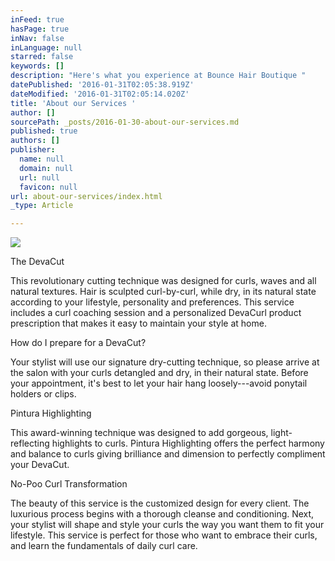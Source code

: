 ```yaml
---
inFeed: true
hasPage: true
inNav: false
inLanguage: null
starred: false
keywords: []
description: "Here's what you experience at Bounce Hair Boutique "
datePublished: '2016-01-31T02:05:38.919Z'
dateModified: '2016-01-31T02:05:14.020Z'
title: 'About our Services '
author: []
sourcePath: _posts/2016-01-30-about-our-services.md
published: true
authors: []
publisher:
  name: null
  domain: null
  url: null
  favicon: null
url: about-our-services/index.html
_type: Article

---
```

![](https://the-grid-user-content.s3-us-west-2.amazonaws.com/91f53ea8-ea82-459c-b3a1-d98ca2b160bb.JPG)

The DevaCut 

This revolutionary cutting technique was designed for curls, waves and all natural textures. Hair is sculpted curl-by-curl, while dry, in its natural state according to your lifestyle, personality and preferences. This service includes a curl coaching session and a personalized DevaCurl product prescription that makes it easy to maintain your style at home.  

How do I prepare for a DevaCut? 

Your stylist will use our signature dry-cutting technique, so please arrive at the salon with your curls detangled and dry, in their natural state. Before your appointment, it's best to let your hair hang loosely---avoid ponytail holders or clips. 

Pintura Highlighting 

This award-winning technique was designed to add gorgeous, light-reflecting highlights to curls. Pintura Highlighting offers the perfect harmony and balance to curls giving brilliance and dimension to perfectly compliment your DevaCut. 

No-Poo Curl Transformation 

The beauty of this service is the customized design for every client. The luxurious process begins with a thorough cleanse and conditioning. Next, your stylist will shape and style your curls the way you want them to fit your lifestyle. This service is perfect for those who want to embrace their curls, and learn the fundamentals of daily curl care.